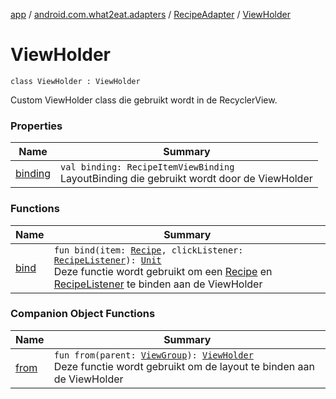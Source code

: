 [app](../../../index.md) / [android.com.what2eat.adapters](../../index.md) / [RecipeAdapter](../index.md) / [ViewHolder](./index.md)

# ViewHolder

`class ViewHolder : ViewHolder`

Custom ViewHolder class die gebruikt wordt in de RecyclerView.

### Properties

| Name | Summary |
|---|---|
| [binding](binding.md) | `val binding: RecipeItemViewBinding`<br>LayoutBinding die gebruikt wordt door de ViewHolder |

### Functions

| Name | Summary |
|---|---|
| [bind](bind.md) | `fun bind(item: `[`Recipe`](../../../android.com.what2eat.network/-recipe/index.md)`, clickListener: `[`RecipeListener`](../../-recipe-listener/index.md)`): `[`Unit`](https://kotlinlang.org/api/latest/jvm/stdlib/kotlin/-unit/index.html)<br>Deze functie wordt gebruikt om een [Recipe](../../../android.com.what2eat.network/-recipe/index.md) en [RecipeListener](../../-recipe-listener/index.md) te binden aan de ViewHolder |

### Companion Object Functions

| Name | Summary |
|---|---|
| [from](from.md) | `fun from(parent: `[`ViewGroup`](https://developer.android.com/reference/android/view/ViewGroup.html)`): `[`ViewHolder`](./index.md)<br>Deze functie wordt gebruikt om de layout te binden aan de ViewHolder |
